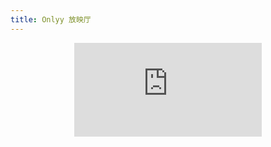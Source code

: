 ```yaml
---
title: Onlyy 放映厅
---
```


<!-- aid 即为视频的av号 -->
<div align=center class="aspect-ratio">
    <iframe src="https://player.bilibili.com/player.html?aid=88182907&page=1&as_wide=1&high_quality=1&danmaku=0" 
    scrolling="no" 
    border="0" 
    frameborder="no" 
    framespacing="0" 
    high_quality=1
    danmaku=1 
    allowfullscreen="true"> 
    </iframe>
</div>
